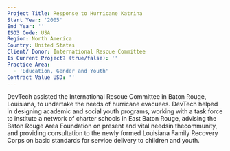 ```yaml
---
Project Title: Response to Hurricane Katrina
Start Year: '2005'
End Year: ''
ISO3 Code: USA
Region: North America
Country: United States
Client/ Donor: International Rescue Committee
Is Current Project? (true/false): ''
Practice Area:
  - 'Education, Gender and Youth'
Contract Value USD: ''
---
```

DevTech assisted the International Rescue Committee in Baton Rouge, Louisiana, to undertake the needs of hurricane evacuees. DevTech helped in designing academic and social youth programs, working with a task force to institute a network of charter schools in East Baton Rouge, advising the Baton Rouge Area Foundation on present and vital needsin thecommunity, and providing consultation to the newly formed Louisiana Family Recovery Corps on basic standards for service delivery to children and youth.